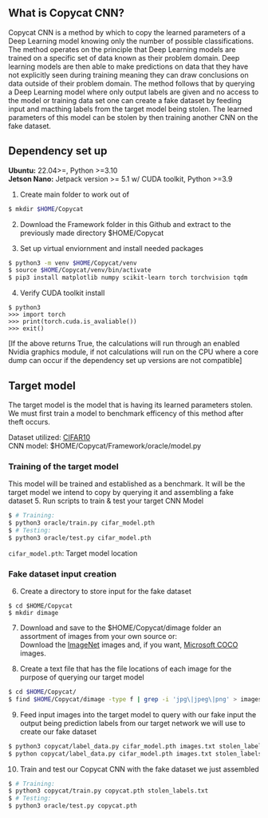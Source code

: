 ## What is Copycat CNN?
Copycat CNN is a method by which to copy the learned parameters of a Deep Learning model knowing only the number of possible classifications. The method operates on the principle that Deep Learning models are trained on a specific set of data known as their problem domain. Deep learning models are then able to make predictions on data that they have not explicitly seen during training meaning they can draw conclusions on data outside of their problem domain. The method follows that by querying a Deep Learning model where only output labels are given and no access to the model or training data set one can create a fake dataset by feeding input and macthing labels from the target model being stolen. The learned parameters of this model can be stolen by then training another CNN on the fake dataset.

## Dependency set up   
__Ubuntu:__ 22.04>=, Python >=3.10   
__Jetson Nano:__ Jetpack version >= 5.1 w/ CUDA toolkit, Python >=3.9   
   
1. Create main folder to work out of
```sh
$ mkdir $HOME/Copycat
```
2. Download the Framework folder in this Github and extract to the previously made directory $HOME/Copycat
   
3. Set up virtual enviornment and install needed packages
```sh
$ python3 -m venv $HOME/Copycat/venv 
$ source $HOME/Copycat/venv/bin/activate
$ pip3 install matplotlib numpy scikit-learn torch torchvision tqdm
```
4. Verify CUDA toolkit install
```
$ python3
>>> import torch
>>> print(torch.cuda.is_avaliable())
>>> exit()
```
[If the above returns True, the calculations will run through an enabled Nvidia graphics module, if not calculations will run on the CPU where a core dump can occur if the dependency set up versions are not compatible]

## Target model
The target model is the model that is having its learned parameters stolen. We must first train a model to benchmark efficency of this method after theft occurs.   

Dataset utilized: [CIFAR10](https://www.cs.toronto.edu/~kriz/cifar.html)    
CNN model: $HOME/Copycat/Framework/oracle/model.py

### Training of the target model
This model will be trained and established as a benchmark. It will be the target model we intend to copy by querying it and assembling a fake dataset
5. Run scripts to train & test your target CNN Model 
```sh
$ # Training:
$ python3 oracle/train.py cifar_model.pth
$ # Testing:
$ python3 oracle/test.py cifar_model.pth
```
`cifar_model.pth`: Target model location

### Fake dataset input creation   

6. Create a directory to store input for the fake dataset
```
$ cd $HOME/Copycat
$ mkdir dimage
```   
7. Download and save to the $HOME/Copycat/dimage folder an assortment of images from your own source or:   
Download the [ImageNet](http://www.image-net.org/) images and, if you want, [Microsoft COCO](https://cocodataset.org) images.<br>     

8. Create a text file that has the file locations of each image for the purpose of querying our target model
```sh
$ cd $HOME/Copycat/
$ find $HOME/Copycat/dimage -type f | grep -i 'jpg\|jpeg\|png' > images.txt
```

9. Feed input images into the target model to query with our fake input the output being prediction labels from our target network we will use to create our fake dataset
```sh
$ python3 copycat/label_data.py cifar_model.pth images.txt stolen_labels.txt
$ python copycat/label_data.py cifar_model.pth images.txt stolen_labels.txt 64
```
10. Train and test our Copycat CNN with the fake dataset we just assembled
```sh
$ # Training:
$ python3 copycat/train.py copycat.pth stolen_labels.txt
$ # Testing:
$ python3 oracle/test.py copycat.pth
```

